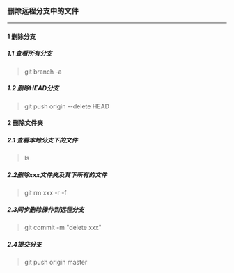 ### 删除远程分支中的文件
---
#### 1 删除分支

##### 1.1 查看所有分支
> git branch -a

##### 1.2 删除HEAD分支

> git push origin --delete HEAD

#### 2 删除文件夹

##### 2.1 查看本地分支下的文件

> ls

##### 2.2删除xxx文件夹及其下所有的文件

> git rm xxx -r -f

##### 2.3同步删除操作到远程分支

> git commit -m "delete xxx"

##### 2.4提交分支  

> git push origin master  
